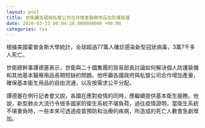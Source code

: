 ```yaml
---
layout: post
title: 世衛籲各國與私營公司合作增產醫療用品及防護裝備
date: 2020-03-31 06:04:28.000000000 +08:00
categories: rss
---
```


根據美國霍普金斯大學統計，全球超過77萬人確診感染新型冠狀病毒，3萬7千多人死亡。

世衛總幹事譚德塞表示，世衛與二十國集團的貿易部長討論如何解決個人防護裝備和其他基本醫療用品長期短缺的問題。他呼籲各國政府與私營公司合作增加產量，確保基本衛生用品的自由流通，以及按需求公平分配。

譚德塞在例行記者會又說，各國在應對疫情的同時，應繼續提供基本衛生服務。他說，新型肺炎大流行令很多國家的衛生系統不堪負荷，過往疫情證明，當衛生系統不堪重負時，一些本來可透過疫苗預防和治療的疾病，所造成的死亡人數會急劇增加。
